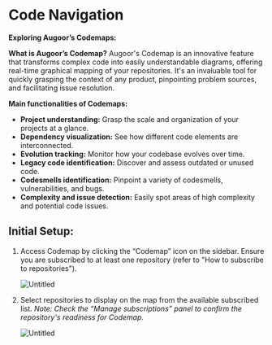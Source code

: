 # Code Navigation

**Exploring Augoor’s Codemaps:**

**What is Augoor’s Codemap?**
Augoor's Codemap is an innovative feature that transforms complex code into easily understandable diagrams, offering real-time graphical mapping of your repositories. It's an invaluable tool for quickly grasping the context of any product, pinpointing problem sources, and facilitating issue resolution.

**Main functionalities of Codemaps:**

- **Project understanding:** Grasp the scale and organization of your projects at a glance.
- **Dependency visualization:** See how different code elements are interconnected.
- **Evolution tracking:** Monitor how your codebase evolves over time.
- **Legacy code identification:** Discover and assess outdated or unused code.
- **Codesmells identification:** Pinpoint a variety of codesmells, vulnerabilities, and bugs.
- **Complexity and issue detection:** Easily spot areas of high complexity and potential code issues.

## **Initial Setup:**

1. Access Codemap by clicking the “Codemap” icon on the sidebar. Ensure you are subscribed to at least one repository (refer to "How to subscribe to repositories").

   ![Untitled](https://prod-files-secure.s3.us-west-2.amazonaws.com/5acf7300-f940-49a0-a9ef-1557fb033f18/4e50bb0b-2507-4a2c-b929-b97afaa515f0/Untitled.png)

2. Select repositories to display on the map from the available subscribed list. *Note: Check the “Manage subscriptions” panel to confirm the repository's readiness for Codemap.*

   ![Untitled](https://prod-files-secure.s3.us-west-2.amazonaws.com/5acf7300-f940-49a0-a9ef-1557fb033f18/129bae45-cc90-44a5-8674-1ed7f6c4d086/Untitled.png)


